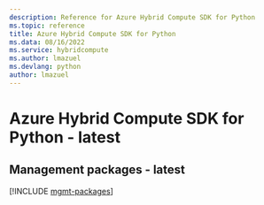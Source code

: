 ```yaml
---
description: Reference for Azure Hybrid Compute SDK for Python
ms.topic: reference
title: Azure Hybrid Compute SDK for Python
ms.data: 08/16/2022
ms.service: hybridcompute
ms.author: lmazuel
ms.devlang: python
author: lmazuel
---
```

# Azure Hybrid Compute SDK for Python - latest

## Management packages - latest
[!INCLUDE [mgmt-packages](hybrid-compute-mgmt-index.md)]